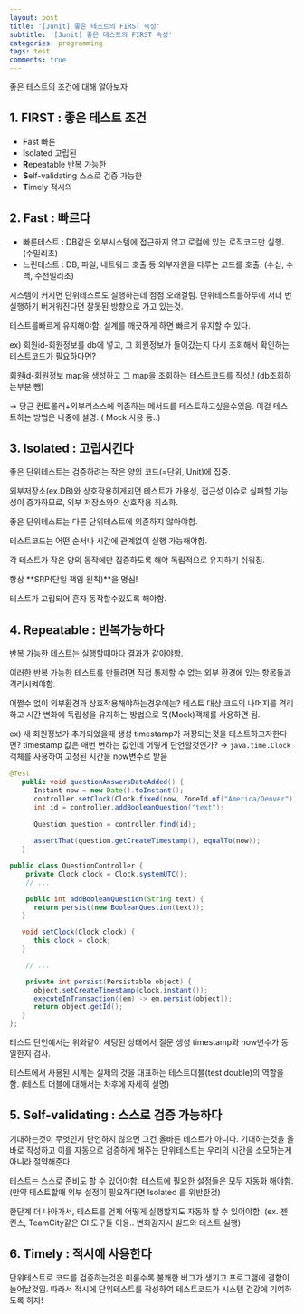 ```yaml
---
layout: post
title: '[Junit] 좋은 테스트의 FIRST 속성'
subtitle: '[Junit] 좋은 테스트의 FIRST 속성'
categories: programming
tags: test
comments: true
---
```


좋은 테스트의 조건에 대해 알아보자 

## 1. FIRST : 좋은 테스트 조건

- **F**ast 빠른
- **I**solated 고립된
- **R**epeatable 반복 가능한
- **S**elf-validating 스스로 검증 가능한
- **T**imely 적시의

## 2. Fast : 빠르다

- 빠른테스트 : DB같은 외부시스템에 접근하지 않고 로컬에 있는 로직코드만 실행. (수밀리초)
- 느린테스트 : DB, 파일, 네트워크 호출 등 외부자원을 다루는 코드를 호출. (수십, 수백, 수천밀리초)

시스템이 커지면 단위테스트도 실행하는데 점점 오래걸림. 단위테스트를하루에 서너 번 실행하기 버거워진다면 잘못된 방향으로 가고 있는것. 

테스트를빠르게 유지해야함. 설계를 깨끗하게 하면 빠르게 유지할 수 있다. 

ex) 회원id-회원정보를 db에 넣고, 그 회원정보가 들어갔는지 다시 조회해서 확인하는 테스트코드가 필요하다면?

회원id-회원정보 map을 생성하고 그 map을 조회하는 테스트코드를 작성.! (db조회하는부분 뺌) 

→ 당근 컨트롤러+외부리소스에 의존하는 메서드를 테스트하고싶을수있음. 이걸 테스트하는 방법은 나중에 설명. ( Mock 사용 등..) 

## 3. Isolated : 고립시킨다

좋은 단위테스트는 검증하려는 작은 양의 코드(=단위, Unit)에 집중. 

외부저장소(ex.DB)와 상호작용하게되면 테스트가 가용성, 접근성 이슈로 실패할 가능성이 증가하므로, 외부 저장소와의 상호작용 최소화. 

좋은 단위테스트는 다른 단위테스트에 의존하지 않아야함. 

테스트코드는 어떤 순서나 시간에 관계없이 실행 가능해야함.

각 테스트가 작은 양의 동작에만 집중하도록 해야 독립적으로 유지하기 쉬워짐.

항상 **SRP(단일 책임 원칙)**을 명심! 

테스트가 고립되어 혼자 동작할수있도록 해야함.

## 4. Repeatable : 반복가능하다

반복 가능한 테스트는 실행할때마다 결과가 같아야함. 

이러한 반복 가능한 테스트를 만들려면 직접 통제할 수 없는 외부 환경에 있는 항목들과 격리시켜야함. 

어쩔수 없이 외부환경과 상호작용해야하는경우에는? 테스트 대상 코드의 나머지를 격리하고 시간 변화에 독립성을 유지하는 방법으로 목(Mock)객체를 사용하면 됨. 

ex) 새 회원정보가 추가되었을때 생성 timestamp가 저장되는것을 테스트하고자한다면? timestamp 값은 매번 변하는 값인데 어떻게 단언할것인가? → `java.time.Clock` 객체를 사용하여 고정된 시간을 now변수로 받음

```java
@Test
   public void questionAnswersDateAdded() {
      Instant now = new Date().toInstant();
      controller.setClock(Clock.fixed(now, ZoneId.of("America/Denver")));
      int id = controller.addBooleanQuestion("text");
      
      Question question = controller.find(id);
      
      assertThat(question.getCreateTimestamp(), equalTo(now));
   }
```

```java
public class QuestionController {
	private Clock clock = Clock.systemUTC();
	// ...

	public int addBooleanQuestion(String text) {
      return persist(new BooleanQuestion(text));
   }

   void setClock(Clock clock) {
      this.clock = clock;
   }

	// ...

	private int persist(Persistable object) {
      object.setCreateTimestamp(clock.instant());
      executeInTransaction((em) -> em.persist(object));
      return object.getId();
   }
};
```

테스트 단언에서는 위와같이 세팅된 상태에서 질문 생성 timestamp와 now변수가 동일한지 검사.

테스트에서 사용된 시계는 실제의 것을 대표하는 테스트더블(test double)의 역할을 함. (테스트 더블에 대해서는 차후에 자세히 설명) 

## 5. Self-validating : 스스로 검증 가능하다

기대하는것이 무엇인지 단언하지 않으면 그건 올바른 테스트가 아니다. 기대하는것을 올바로 작성하고 이를 자동으로 검증하게 해주는 단위테스트는 우리의 시간을 소모하는게 아니라 절약해준다. 

테스트는 스스로 준비도 할 수 있어야함. 테스트에 필요한 설정들은 모두 자동화 해야함. (만약 테스트할때 외부 설정이 필요하다면 Isolated 를 위반한것) 

한단계 더 나아가서, 테스트를 언제 어떻게 실행할지도 자동화 할 수 있어야함. (ex. 젠킨스, TeamCity같은 CI 도구들 이용.. 변화감지시 빌드와 테스트 실행) 

## 6. Timely : 적시에 사용한다

단위테스트로 코드를 검증하는것은 미룰수록 불쾌한 버그가 생기고 프로그램에 결함이 늘어날것임. 따라서 적시에 단위테스트를 작성하여 테스트코드가 시스템 건강에 기여하도록 하자!